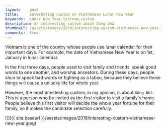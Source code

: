 ```yaml
---
layout:    post
title:     Interesting custom on Vietnamese Lunar New Year
keywords:  Lunar New Year,Vietnam,custom
description: An interesting custom about Xông Nhà
thumbnail: /assets/images/2019/interesting-custom-vietnamese-new-year.jpeg
comments:  true
---
```


Vietnam is one of the country whose people use lunar calendar for their important days. For example, the date of Vietnamese New Year is on 1st, January in lunar calendar. 

In the first three days, people used to visit family and friends, speak good words to one another, and worship ancestors. During these days, people shun to speak bad words or fighting as a taboo, because they believe those things will cause a unlucky life for whole year.

However, the most intestesting custom, in my opinion, is about `Xông Nhà`. This is a person who be invited as the first visitor to visit a family's home. People believe this first visitor will decide the whole year fortune for their family, so it makes the candidate selection carefully.

![]({{ site.baseurl }}/assets/images/2019/interesting-custom-vietnamese-new-year.jpeg)